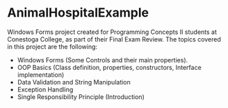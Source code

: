 # AnimalHospitalExample
Windows Forms project created for Programming Concepts II students at Conestoga College, as part of their Final Exam Review.
The topics covered in this project are the following:
* Windows Forms (Some Controls and their main properties).
* OOP Basics (Class definition, properties, constructors, Interface implementation)
* Data Validation and String Manipulation
* Exception Handling
* Single Responsibility Principle (Introduction)
